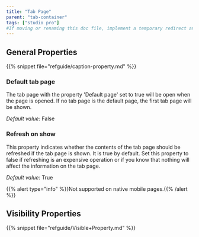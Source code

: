 ```yaml
---
title: "Tab Page"
parent: "tab-container"
tags: ["studio pro"]
#If moving or renaming this doc file, implement a temporary redirect and let the respective team know they should update the URL in the product. See Mapping to Products for more details.
---
```


## General Properties

{{% snippet file="refguide/caption-property.md" %}}

### Default tab page

The tab page with the property 'Default page' set to true will be open when the page is opened. If no tab page is the default page, the first tab page will be shown.

_Default value:_ False

### Refresh on show

This property indicates whether the contents of the tab page should be refreshed if the tab page is shown. It is true by default. Set this property to false if refreshing is an expensive operation or if you know that nothing will affect the information on the tab page.

_Default value:_ True

{{% alert type="info" %}}Not supported on native mobile pages.{{% /alert %}}

## Visibility Properties

{{% snippet file="refguide/Visible+Property.md" %}}
